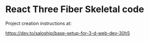 # React Three Fiber Skeletal code

Project creation instructions at:

https://dev.to/saloship/base-setup-for-3-d-web-dev-30h5
